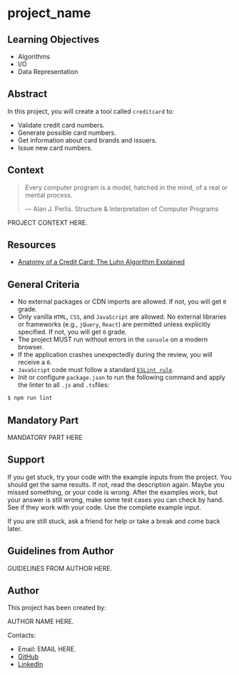 <!--
    Tip: project name here
-->

# project_name

## Learning Objectives

<!--
    Tip: here you must be a list of learning objectives
    that cover your project
-->

- Algorithms
- I/O
- Data Representation

## Abstract

<!--
    Tip: Write a short description of what student
    will do during this project.
-->

In this project, you will create a tool called `creditcard` to:

- Validate credit card numbers.
- Generate possible card numbers.
- Get information about card brands and issuers.
- Issue new card numbers.

## Context

<!-- Tip: citation is optional -->

> Every computer program is a model, hatched in the mind, of a real or mental process.
>
> — Alan J. Perlis. Structure & Interpretation of Computer Programs

<!--
    Tip: project context here
    Project context is like an onboarding that should explain briefly
    project problem.

    Think of it like ADR's context section which describes problem.
-->

PROJECT CONTEXT HERE.

## Resources

<!-- Tip: useful resources here -->

- [Anatomy of a Credit Card: The Luhn Algorithm Explained](https://www.groundlabs.com/blog/anatomy-of-a-credit-card/)

## General Criteria

<!--
    Tip: general criteria here
    You MUST change this points to align with your project.
-->

- No external packages or CDN imports are allowed. If not, you will get `0` grade.
- Only vanilla `HTML`, `CSS`, and `JavaScript` are allowed. No external libraries or frameworks (e.g., `jQuery`, `React`) are permitted unless explicitly specified. If not, you will get `0` grade.
- The project MUST run without errors in the `console` on a modern browser.
- If the application crashes unexpectedly during the review, you will receive a `0`.
- `JavaScript` code must follow a standard [`ESLint rule`](https://eslint.org/docs/latest/use/getting-started).
- Init or configure `package.json` to run the following command and apply the linter to all `.js` and `.ts`files:

```sh
$ npm run lint
```

## Mandatory Part

<!--
    Tip: write here what student should do

    Provide project description
    Provide examples
    Provide requirements
-->

MANDATORY PART HERE

## Support

<!--
    Tip: leave this section unchanged.
    This is a static text, which student must read in every project.
-->

If you get stuck, try your code with the example inputs from the project. You should get the same results. If not, read the description again. Maybe you missed something, or your code is wrong. After the examples work, but your answer is still wrong, make some test cases you can check by hand. See if they work with your code. Use the complete example input.

If you are still stuck, ask a friend for help or take a break and come back later.

## Guidelines from Author

<!--
    Tip: this section is optional.
    In case if you want to give some guidelines, write it here.
    If no guidelines provided whole section can be removed.
-->

GUIDELINES FROM AUTHOR HERE.

## Author

This project has been created by:

<!-- Tip: type here author's name, position and company -->
<!-- John Doe, DevOps at Google -->

AUTHOR NAME HERE.

Contacts:

<!--
    Tip: list of contacts to reach the author.
    It can be email, linkedin, telegram, instagram, etc.
-->

- Email: EMAIL HERE.
- [GitHub](https://github.com/LOGIN_HERE/)
- [LinkedIn](https://www.linkedin.com/in/LOGIN_HERE/)
